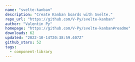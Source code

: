 ```yaml
---
name: "svelte-kanban"
description: "Create Kanban boards with Svelte."
repo_url: "https://github.com/V-Py/svelte-kanban"
author: "Valentin Py"
homepage: "https://github.com/V-Py/svelte-kanban#readme"
downloads: 62
updated: "2022-10-14T20:38:59.407Z"
github_stars: 52
tags: 
  - component-library
---
```

